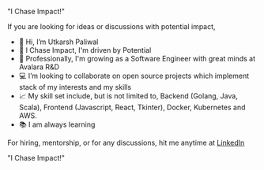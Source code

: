 "I Chase Impact!"


If you are looking for ideas or discussions with potential impact,

- 👋 Hi, I’m Utkarsh Paliwal
- :brain: I Chase Impact, I'm driven by Potential
- :office: Professionally, I'm growing as a Software Engineer with great minds at Avalara R&D
- :computer: I’m looking to collaborate on open source projects which implement stack of my interests and my skills
- :chart_with_upwards_trend: My skill set include, but is not limited to, Backend (Golang, Java, Scala), Frontend (Javascript, React, Tkinter), Docker, Kubernetes and AWS.
- :books: I am always learning

For hiring, mentorship, or for any discussions, hit me anytime at [LinkedIn](https://www.linkedin.com/in/utkarshpaliwal9/)

"I Chase Impact!"

<!---
utkarshpaliwal9/utkarshpaliwal9 is a ✨ special ✨ repository because its `README.md` (this file) appears on your GitHub profile.
You can click the Preview link to take a look at your changes.
--->

